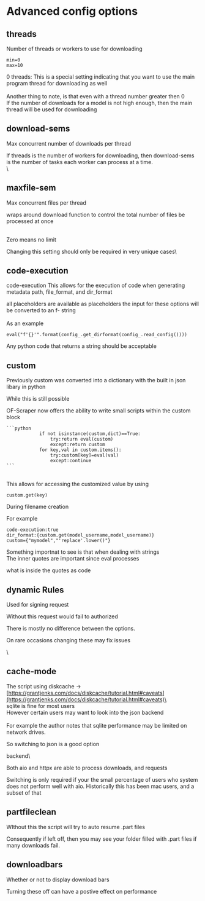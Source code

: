 # Advanced config options

##



## threads

Number of threads or workers to use for downloading

```
min=0
max=10
```

0 threads: This is a special setting indicating that you want to use the main program thread for downloading as well\
\
Another thing to note, is that even with a thread number greater then 0\
If the number of downloads for a model is not high enough, then the main thread will be used for downloading



## download-sems

Max concurrent number of downloads per thread

If threads is the number of workers for downloading, then download-sems is the number of tasks each worker can process at a time.\
\


## maxfile-sem

Max concurrent files per thread

wraps around download function to control the total number of files be processed at once

\
Zero means no limit

Changing this setting should only be required in very unique cases\




## code-execution

code-execution This allows for the execution of code when generating metadata path, file\_format, and dir\_format

all placeholders are available as placeholders the input for these options will be converted to an f- string\
\
As an example

```
eval("f'{}'".format(config_.get_dirformat(config_.read_config())))
```

Any python code that returns a string should be acceptable

## custom

Previously custom was converted into a dictionary with the built in json libary in python

While  this is still possible

OF-Scraper now offers the ability to write small scripts within the custom block



````
```python
            if not isinstance(custom,dict)==True:
                try:return eval(custom)
                except:return custom
            for key,val in custom.items():
                try:custom[key]=eval(val)
                except:continue
```
````

\
This allows for accessing the customized value by using



```
custom.get(key)
```

During filename creation



For example&#x20;

```
code-execution:true
dir_format:{custom.get(model_username,model_username)}
custom={"mymodel","'replace'.lower()"}
```

Something importnat to see is that when dealing with strings\
The inner quotes are important since eval processes&#x20;

what is inside the quotes as code



## dynamic Rules

Used for signing request

Without this request would fail to authorized



There is mostly no difference between the options.

On rare occasions  changing these may fix issues



\


## cache-mode

The script using diskcache -> [https://grantjenks.com/docs/diskcache/tutorial.html#caveats](https://grantjenks.com/docs/diskcache/tutorial.html#caveats)\
\
sqlite is fine for most users\
However certain users may want to look into the json backend\
\
For example the author notes that sqlite performance may be limited on network drives.

So switching to json is a good option&#x20;



backend\



Both aio and httpx are able to process downloads, and requests

Switching is only required if your the small percentage of users who system does not perform well with aio. Historically this has been mac users, and a subset of that



## partfileclean

WIthout this the script will try to auto resume .part files

Consequently  if left off, then you may see your folder filled with .part files if many downloads fail.

## downloadbars

Whether or not to display download bars

Turning these off can have a postive effect on performance

